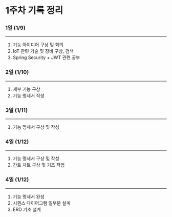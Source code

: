 # 1주차 기록 정리

### 1일 (1/9)
---
1. 기능 아이디어 구상 및 회의 
2. IoT 관련 기술 및 장비 구상, 검색
3. Spring Security + JWT 관련 공부

### 2일 (1/10)
---
1. 세부 기능 구상
2. 기능 명세서 작성

### 3일 (1/11)
---
1. 기능 명세서 구상 및 작성

### 4일 (1/12)
---
1. 기능 명세서 구상 및 작성
2. 간트 차트 구상 및 기초 작업

### 4일 (1/12)
---
1. 기능 명세서 완성
2. 시퀀스 다이어그램 일부분 설계
3. ERD 기초 설계
